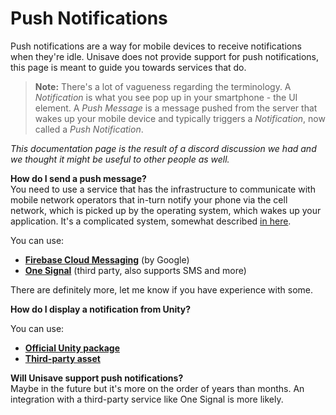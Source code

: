# Push Notifications

Push notifications are a way for mobile devices to receive notifications when they're idle. Unisave does not provide support for push notifications, this page is meant to guide you towards services that do.

> **Note:** There's a lot of vagueness regarding the terminology. A *Notification* is what you see pop up in your smartphone - the UI element. A *Push Message* is a message pushed from the server that wakes up your mobile device and typically triggers a *Notification*, now called a *Push Notification*.

*This documentation page is the result of a discord discussion we had and we thought it might be useful to other people as well.*

**How do I send a push message?**<br>
You need to use a service that has the infrastructure to communicate with mobile network operators that in-turn notify your phone via the cell network, which is picked up by the operating system, which wakes up your application. It's a complicated system, somewhat described [in here](https://developers.google.com/web/fundamentals/push-notifications/how-push-works).

You can use:

- [**Firebase Cloud Messaging**](https://firebase.google.com/docs/cloud-messaging/unity/client) (by Google)
- [**One Signal**](https://onesignal.com/) (third party, also supports SMS and more)

There are definitely more, let me know if you have experience with some.


**How do I display a notification from Unity?**<br>

You can use:

- [**Official Unity package**](https://docs.unity3d.com/Packages/com.unity.mobile.notifications@1.3/manual/index.html)
- [**Third-party asset**](https://assetstore.unity.com/packages/tools/integration/mobile-notifications-156905)


**Will Unisave support push notifications?**<br>
Maybe in the future but it's more on the order of years than months. An integration with a third-party service like One Signal is more likely.
